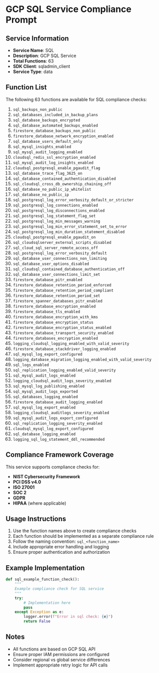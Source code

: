 # GCP SQL Service Compliance Prompt

## Service Information
- **Service Name**: SQL
- **Description**: GCP SQL Service
- **Total Functions**: 63
- **SDK Client**: sqladmin_client
- **Service Type**: data

## Function List
The following 63 functions are available for SQL compliance checks:

1. `sql_backups_non_public`
2. `sql_databases_included_in_backup_plans`
3. `sql_database_backups_encrypted`
4. `sql_database_automated_backups_enabled`
5. `firestore_database_backups_non_public`
6. `firestore_database_network_encryption_enabled`
7. `sql_database_users_default_only`
8. `sql_mysql_insights_enabled`
9. `sql_mysql_audit_logging_enabled`
10. `cloudsql_redis_ssl_encryption_enabled`
11. `sql_mysql_audit_log_insights_enabled`
12. `cloudsql_postgresql_enable_pgaudit_flag`
13. `sql_database_trace_flag_3625_on`
14. `sql_database_contained_authentication_disabled`
15. `sql_cloudsql_cross_db_ownership_chaining_off`
16. `sql_database_no_public_ip_whitelist`
17. `sql_database_no_public_ip`
18. `sql_postgresql_log_error_verbosity_default_or_stricter`
19. `sql_postgresql_log_connections_enabled`
20. `sql_postgresql_log_disconnections_enabled`
21. `sql_postgresql_log_statement_flag_set`
22. `sql_postgresql_log_min_messages_warning`
23. `sql_postgresql_log_min_error_statement_set_to_error`
24. `sql_postgresql_log_min_duration_statement_disabled`
25. `cloudsql_postgresql_enable_pgaudit_on`
26. `sql_cloudsqlserver_external_scripts_disabled`
27. `sql_cloud_sql_server_remote_access_off`
28. `sql_postgresql_log_error_verbosity_default`
29. `sql_database_user_connections_non_limiting`
30. `sql_database_user_options_disabled`
31. `sql_cloudsql_contained_database_authentication_off`
32. `sql_database_user_connections_limit_set`
33. `firestore_database_pitr_enabled`
34. `firestore_database_retention_period_enforced`
35. `firestore_database_retention_period_compliant`
36. `firestore_database_retention_period_set`
37. `firestore_spanner_databases_pitr_enabled`
38. `firestore_database_encryption_enabled`
39. `firestore_database_tls_enabled`
40. `firestore_database_encryption_with_kms`
41. `firestore_database_encryption_status`
42. `firestore_database_encryption_status_enabled`
43. `firestore_database_transport_security_enabled`
44. `firestore_databases_encryption_enabled`
45. `logging_cloudsql_logging_enabled_with_valid_severity`
46. `firestore_database_stackdriver_logging_enabled`
47. `sql_mysql_log_export_configured`
48. `logging_database_migration_logging_enabled_with_valid_severity`
49. `sql_logs_enabled`
50. `sql_replication_logging_enabled_valid_severity`
51. `sql_mysql_audit_logs_enabled`
52. `logging_cloudsql_audit_logs_severity_enabled`
53. `sql_mysql_log_publishing_enabled`
54. `sql_mysql_audit_logs_exported`
55. `sql_databases_logging_enabled`
56. `firestore_database_audit_logging_enabled`
57. `sql_mysql_log_export_enabled`
58. `logging_cloudsql_auditlogs_severity_enabled`
59. `sql_mysql_audit_logs_export_configured`
60. `sql_replication_logging_severity_enabled`
61. `cloudsql_mysql_log_export_configured`
62. `sql_database_logging_enabled`
63. `logging_sql_log_statement_ddl_recommended`


## Compliance Framework Coverage
This service supports compliance checks for:
- **NIST Cybersecurity Framework**
- **PCI DSS v4.0**
- **ISO 27001**
- **SOC 2**
- **GDPR**
- **HIPAA** (where applicable)

## Usage Instructions
1. Use the function names above to create compliance checks
2. Each function should be implemented as a separate compliance rule
3. Follow the naming convention: `sql_<function_name>`
4. Include appropriate error handling and logging
5. Ensure proper authentication and authorization

## Example Implementation
```python
def sql_example_function_check():
    """
    Example compliance check for SQL service
    """
    try:
        # Implementation here
        pass
    except Exception as e:
        logger.error(f"Error in sql check: {e}")
        return False
```

## Notes
- All functions are based on GCP SQL API
- Ensure proper IAM permissions are configured
- Consider regional vs global service differences
- Implement appropriate retry logic for API calls

